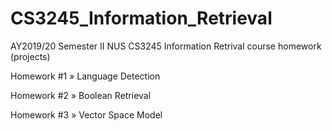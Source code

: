 # CS3245_Information_Retrieval
AY2019/20 Semester II NUS CS3245 Information Retrival course homework (projects)

Homework #1 » Language Detection

Homework #2 » Boolean Retrieval

Homework #3 » Vector Space Model
